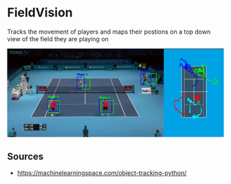 # FieldVision
Tracks the movement of players and maps their postions on a top down view of the field they are playing on

![Meanshift + Kalman filter tracking of doubles tennis.](results_picture.png)

## Sources
- https://machinelearningspace.com/object-tracking-python/
